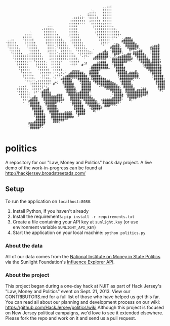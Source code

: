 <pre style="font: 10px/5px monospace;">                                                       ,                              
                                                     :::                              
                                                   :::::                              
                                                   :::::                              
                                             `:    :::::                              
                                           ,::::   :::::                              
                                           :::::   :::::                              
                                      ,:,  :::::,  :::::                              
                                    :::::   :::::  :::::                              
                                   ::::::`  :::::. :::::                              
                                  ::::::::  ,::::: :::::                              
                                 .::::::::   ::::: ,::::                              
                                 ::::::      ::::::,::::                              
                                 :::::        :::::,::::.                             
                      :::        :::::        :::::.:::::                             
                   .:::::,       :::::        `:::::::::::                            
                    ::::::       :::::         ::::::::::::                           
                    :::::::      :::::         ,::::::::::::                          
            .`      :::::::,     :::::`         ::::::::::::,                         
          ::::      ::::::::     ,:::::         ::::::::::::                          
         :::::      ,::::::::     :::::          ::::::.::,     .                     
         :::::,      ::::::::,    :::::.         :::::: :      ###                    
   ::     :::::      :::::::::    ,:::::         .:::::      `#####                   
.::::,    :::::,     ::::.:::::    :::::          ::::,      ######,                  
 :::::    .:::::     :::::::::::   ::::::         ,::.        ######                  
 :::::.    :::::     `:::: :::::    :::::          :     '#+  '######           +     
 .:::::    ,:::::     :::: .:::::   ::::::              ####   #######       :###     
  :::::     :::::     ::::` :::::,   :::::.            #####`   ######.     #####     
  ::::::    :::::,    :::::  :::::   ::::::            ;#####   `###+       +####     
   :::::     :::::    ,::::  ,:::::   ::::::, `     #   #####    +`  ;##    ;####     
   :::::,    :::::.    ::::   :::::,  .:::::::    .###  #####:    .#####.   .####     
   `:::::  ,:::::::    ::::`::::::::   ,:::::    #####  .###'   ## ######    ####     
    :::::::::::::::    ::::::::::::::   ,::.    ######.  #   +####  ######   ####     
    ,:::::::::::::::   ::::::::::::::,   .`   .#######    :#######;  #####:  ####     
     :::::::::::::::   ,::::::::,:::::        #######  `###########  :#####  ####.    
     ::::::::: :::::,   ::::::   ::::::         :;`     ##########;   ###### ####,    
      :::::,   `:::::   ::::,     :::::           ###   ########       #####;####:    
      :::::.    :::::`  :::::     ,:::   '#    ;#####:  :#####          #########'    
      .:::::    ,:::::  :::::      :.   #'    ########   #####          ,########+    
       :::::     :::::  .::::                #########   #####:          #########    
       ,:::::    :::::,  ::::,               #########+  `#####           ########    
        :::::     :::::  :::::              '#####        #####            #######    
        :::::,    :::::. ::,  `:   ####     #####         #####+   ,#      .######    
        `:::::    .::::: .  ,:,   #######   #####          ##### ####:      +#####    
         :::::.    ::::   :::,  .#########  #####.         ###########       #####.   
         ,:::::    ,,    ,::.  +########### .#####         ;##########       ,#####   
          :::::      ::   :   #############: ######;        ##########.       #####   
          ::::::  `:::::     +####+   ###### +#######.      #######;          #####;  
           ::,  ,:::::::      #####    #####` #########     .#####            `#####  
              ::::::::::  +;  #####    ;#####  #########+    #####             #####  
             ::::::::::  #    :#####    #####   ##########   #####'            +####+ 
         ,:   :::::::.         #####    #####    ,#########   #####             ##### 
       ::::   :::::,           #####:   #####      '########  #####             #####`
      :::::,  .::::` '#        .#####   #####        #######' '#####   `##      :####.
      .:::::   :::  ###         #####   #####          ######  ##### #####`      #;   
       :::::.  ,:  ####:        #####'.#####:           #####  ############           
       ,:::::     `#####         ###########            ;####; :###########           
        :::::      #####   ###   ###########'            #####  ##########:           
        :::::, #.  ###########   '###########`          .####+  #######+              
         :::. ###   ##########:   ############         `#####.  `####                 
         :: ,####   ###########   #####.`######   :##########    #,                   
         .  #####;  ;########;    ,##### '######   #########:                         
            ,#####   ######        #####  ######'  ########+                          
             #####   #####,        #####;  ######` `######.                           
             #####+  .#####         #####   ######  ###'                              
              #####   #####         #####   .######                                   
              #####`  #####'        +####+   +####                                    
              '#####   #####     .   #####    #,                                      
               #####   #####   ####  #####                                            
               #####:  '###########  :####                                            
               :#####   ###########`  #`                                              
                #####   ############                                                  
                #####   :########'                                                    
                #####    ######                                                       
               ######    ###.                                                         
            #########                                                                 
            ,#######                                                                  
             ######.                                                                  
             #####                                                                    
              '`                                                                      
</pre>

# politics

A repository for our "Law, Money and Politics" hack day project. A live demo of the work-in-progress can be found at http://hackjersey.broadstreetads.com/

## Setup

To run the application on `localhost:8080`:

1.  Install Python, if you haven't already
2.  Install the requirements: `pip install -r requirements.txt`
3.  Create a file containing your API key at `sunlight.key` (or use environment variable `SUNLIGHT_API_KEY`)
4.  Start the application on your local machine: `python politics.py`

### About the data
All of our data comes from the [National Institute on Money in State Politics](http://www.followthemoney.org/) via the Sunlight Foundation's [Influence Explorer API](http://data.influenceexplorer.com/api).

### About the project
This project began during a one-day hack at NJIT as part of Hack Jersey's "Law, Money and Politics" event on Sept. 21, 2013. View our CONTRIBUTORS.md for a full list of those who have helped us get this far.
You can read all about our planning and development process on our wiki: https://github.com/HackJersey/politics/wiki
Although this project is focused on New Jersey political campaigns, we'd love to see it extended elsewhere. Please fork the repo and work on it and send us a pull request.
